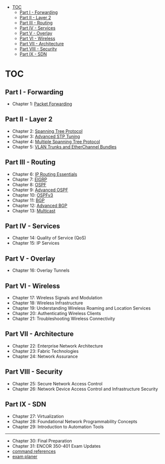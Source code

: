 - [TOC](#toc)
  - [Part I - Forwarding](#part-i---forwarding)
  - [Part II - Layer 2](#part-ii---layer-2)
  - [Part III - Routing](#part-iii---routing)
  - [Part IV - Services](#part-iv---services)
  - [Part V - Overlay](#part-v---overlay)
  - [Part VI - Wireless](#part-vi---wireless)
  - [Part VII - Architecture](#part-vii---architecture)
  - [Part VIII - Security](#part-viii---security)
  - [Part IX - SDN](#part-ix---sdn)

# TOC

## Part I - Forwarding

* Chapter 1: [Packet Forwarding](./forwarding.md)

## Part II - Layer 2

* Chapter 2: [Spanning Tree Protocol](./02-04-STP.md#ch-2-stp)
* Chapter 3: [Advanced STP Tuning](./02-04-STP.md#ch-3-advanced-stp-tunning)
* Chapter 4: [Multiple Spanning Tree Protocol](./02-04-STP.md#ch-4-multiple-spanning-tree-protocol)
* Chapter 5: [VLAN Trunks and EtherChannel Bundles](./05-vlan-trunk-etherchannel.md)

## Part III - Routing

* Chapter 6: [IP Routing Essentials](./06-routing-basics.md)
* Chapter 7: [EIGRP](./07-EIGRP.md)
* Chapter 8: [OSPF](./08-10-OSPF.md)
* Chapter 9: [Advanced OSPF](./08-10-OSPF.md)
* Chapter 10: [OSPFv3](./08-10-OSPF.md)
* Chapter 11: [BGP](./11-12-BGP.md)
* Chapter 12: [Advanced BGP]((./11-12-BGP.md))
* Chapter 13: [Multicast](./13-multicast.md)

## Part IV - Services

* Chapter 14: Quality of Service (QoS)
* Chapter 15: IP Services

## Part V - Overlay

* Chapter 16: Overlay Tunnels

## Part VI - Wireless

* Chapter 17: Wireless Signals and Modulation
* Chapter 18: Wireless Infrastructure
* Chapter 19: Understanding Wireless Roaming and Location Services
* Chapter 20: Authenticating Wireless Clients
* Chapter 21: Troubleshooting Wireless Connectivity

## Part VII - Architecture

* Chapter 22: Enterprise Network Architecture
* Chapter 23: Fabric Technologies
* Chapter 24: Network Assurance

## Part VIII - Security

* Chapter 25: Secure Network Access Control
* Chapter 26: Network Device Access Control and Infrastructure Security

## Part IX - SDN

* Chapter 27: Virtualization
* Chapter 28: Foundational Network Programmability Concepts
* Chapter 29: Introduction to Automation Tools

---

* Chapter 30: Final Preparation
* Chapter 31: ENCOR 350-401 Exam Updates
* [command references](./command-reference.md)
* [exam planer](./planner.md)